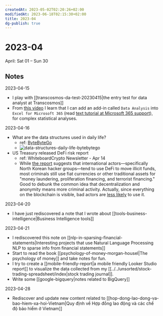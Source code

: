 ```yaml
---
createdAt: 2023-05-02T02:20:26+02:00
modifiedAt: 2023-06-18T02:15:30+02:00
title: 2023-04
dg-publish: true
---
```


# 2023-04

April: Sat 01 – Sun 30

## Notes

2023-04-15
- I play with [[transcosmos-da-test-20230415|the entry test for data analyst at Transcosmos]]
- From [this video](https://youtu.be/0yvemzEzt-E?t=158) I learn that I can add an add-in called `Data Analysis` into `Excel for Microsoft 365` (read [text tutorial at Microsoft 365 support](https://support.microsoft.com/en-us/office/load-the-analysis-toolpak-in-excel-6a63e598-cd6d-42e3-9317-6b40ba1a66b4)), for complex statistical analyses.

2023-04-16
- What are the data structures used in daily life?
    - ref: [ByteByteGo](https://blog.bytebytego.com/i/114917564/what-are-the-data-structures-used-in-daily-life)
    - ![data-structures-daily-life-bytebytego](https://substackcdn.com/image/fetch/f_auto,q_auto:good,fl_progressive:steep/https%3A%2F%2Fsubstack-post-media.s3.amazonaws.com%2Fpublic%2Fimages%2Fa8a5a4fc-5cc9-44db-b8ca-08dd83c34737_1160x1384.png)
- US Treasury released DeFi risk report
    - ref: WhiteboardCrypto Newsletter - Apr 14
    - While [the report](https://home.treasury.gov/news/press-releases/jy1391) suggests that international actors—specifically North Korean hacker groups—tend to use DeFi to move illicit funds, most criminals still use fiat currencies or other traditional assets for "money laundering, proliferation financing, and terrorist financing." Good to debunk the common idea that decentralization and anonymity means more criminal activity. Actually, since everything on the blockchain is visible, bad actors are [less likely](https://blog.chainalysis.com/reports/crypto-money-laundering-2022/) to use it.

2023-04-20
- I have just rediscovered a note that I wrote about [[tools-business-intelligence|Business Intelligence tools]]

2023-04-21
- I rediscovered this note on [[nlp-in-sparsing-financial-statements|Interesting projects that use Natural Language Processing NLP to sparse info from financial statements]]
- Start to read the book [[psychology-of-money-morgan-housel|The psychology of money]] and take notes for fun.
- I try to create a [[mobile-friendly-report|a mobile friendly Looker Studio report]] to visualize the data collected from my [[../../unsorted/stock-trading-spreadsheet/index|stock trading journal]].
- Write some [[google-bigquery|notes related to BigQuery]]

2023-04-28
- Rediscover and update new content related to [[hop-dong-lao-dong-va-bao-hiem-xa-hoi-Vietnam|Quy định về Hợp đồng lao động và các chế độ bảo hiểm ở Vietnam]]